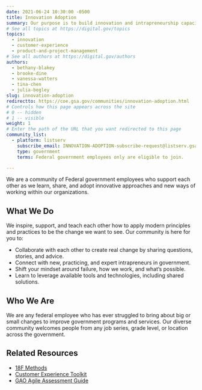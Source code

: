 ```yaml
---
date: 2021-06-24 10:30:00 -0500
title: Innovation Adoption
summary: Our purpose is to build innovation and intrapreneurship capacity across government by investing in and nurturing innovation, intrapreneurship capabilities, and the innovation experience.
# See all topics at https://digital.gov/topics
topics:
  - innovation
  - customer-experience
  - product-and-project-management
# See all authors at https://digital.gov/authors
authors:
  - bethany-blakey
  - brooke-dine
  - vanessa-watters
  - tina-chen
  - julia-begley
slug: innovation-adoption
redirectto: https://coe.gsa.gov/communities/innovation-adoption.html
# Controls how this page appears across the site
# 0 -- hidden
# 1 -- visible
weight: 1
# Enter the path of the URL that you want redirected to this page
community_list:
  - platform: listserv
    subscribe_email: INNOVATION-ADOPTION-subscribe-request@listserv.gsa.gov
    type: government
    terms: Federal government employees only are eligible to join.

---
```


We are a community of Federal government employees who support each other as we learn, share, and adopt innovative approaches and new ways of working within our organizations.

## What We Do

We inspire, support, and teach each other how to apply modern principles and practices to be the change we want to see. Our community is here for you to:

* Collaborate with each other to create real change by sharing questions, stories, and advice.
* Connect with new, practicing, and expert intrapreneurs in government.
* Shift your mindset around failure, how we work, and what’s possible.
* Learn to leverage available tools and technologies, including shared solutions.

## Who We Are

We are any federal employee who has ever struggled to bring about big or small changes to improve government programs and services. Our diverse community welcomes people from any job series, grade level, or location across the government.

## Related Resources

* [18F Methods](https://methods.18f.gov/)
* [Customer Experience Toolkit](https://digital.gov/resources/customer-experience-toolkit/?dg)
* [GAO Agile Assessment Guide](hhttps://www.gao.gov/products/gao-20-590g)
